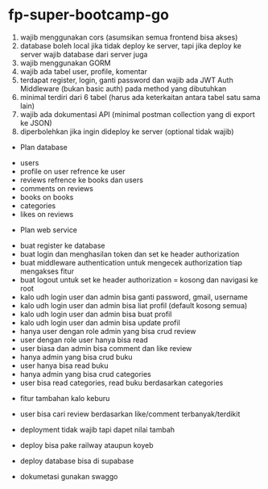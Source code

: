 # fp-super-bootcamp-go

1. wajib menggunakan cors (asumsikan semua frontend bisa akses)
2. database boleh local jika tidak deploy ke server, tapi jika deploy ke server wajib database dari server juga
3. wajib menggunakan GORM
4. wajib ada tabel user, profile, komentar
5. terdapat register, login, ganti password dan wajib ada JWT Auth Middleware (bukan basic auth) pada method yang dibutuhkan
6. minimal terdiri dari 6 tabel (harus ada keterkaitan antara tabel satu sama lain)
7. wajib ada dokumentasi API (minimal postman collection yang di export ke JSON)
8. diperbolehkan jika ingin dideploy ke server (optional tidak wajib)


* Plan database 
- users
- profile on user refrence ke user
- reviews refrence ke books dan users
- comments on reviews
- books on books
- categories
- likes on reviews

* Plan web service
- buat register ke database
- buat login dan menghasilan token dan set ke header authorization
- buat middleware authentication untuk mengecek authorization tiap   mengakses fitur
- buat logout untuk set ke header authorization = kosong dan navigasi ke root
- kalo udh login user dan admin bisa ganti password, gmail, username
- kalo udh login user dan admin bisa liat profil (default kosong semua)
- kalo udh login user dan admin bisa buat profil
- kalo udh login user dan admin bisa update profil
- hanya user dengan role admin yang bisa crud review
- user dengan role user hanya bisa read
- user biasa dan admin bisa comment dan like review
- hanya admin yang bisa crud buku
- user hanya bisa read buku
- hanya admin yang bisa crud categories
- user bisa read categories,  read buku berdasarkan categories

* fitur tambahan kalo keburu
- user bisa cari review berdasarkan like/comment terbanyak/terdikit

* deployment tidak wajib tapi dapet nilai tambah
- deploy bisa pake railway ataupun koyeb
- deploy database bisa di supabase

- dokumetasi gunakan swaggo





